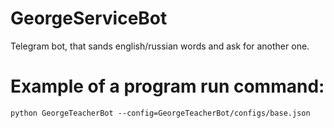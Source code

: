 # GeorgeServiceBot
Telegram bot, that sands english/russian words and ask for another one.

# Example of a program run command:
```
python GeorgeTeacherBot --config=GeorgeTeacherBot/configs/base.json
```
